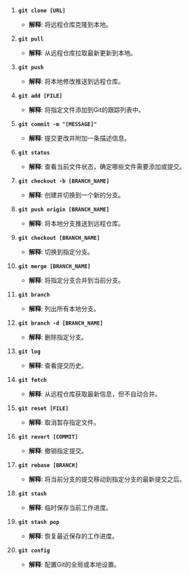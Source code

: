 
1. **`git clone [URL]`**
   - **解释**: 将远程仓库克隆到本地。

2. **`git pull`**
   - **解释**: 从远程仓库拉取最新更新到本地。

3. **`git push`**
   - **解释**: 将本地修改推送到远程仓库。

4. **`git add [FILE]`**
   - **解释**: 将指定文件添加到Git的跟踪列表中。

5. **`git commit -m "[MESSAGE]"`**
   - **解释**: 提交更改并附加一条描述信息。

6. **`git status`**
   - **解释**: 查看当前文件状态，确定哪些文件需要添加或提交。

7. **`git checkout -b [BRANCH_NAME]`**
   - **解释**: 创建并切换到一个新的分支。

8. **`git push origin [BRANCH_NAME]`**
   - **解释**: 将本地分支推送到远程仓库。

9. **`git checkout [BRANCH_NAME]`**
   - **解释**: 切换到指定分支。

10. **`git merge [BRANCH_NAME]`**
    - **解释**: 将指定分支合并到当前分支。

11. **`git branch`**
    - **解释**: 列出所有本地分支。

12. **`git branch -d [BRANCH_NAME]`**
    - **解释**: 删除指定分支。

13. **`git log`**
    - **解释**: 查看提交历史。

14. **`git fetch`**
    - **解释**: 从远程仓库获取最新信息，但不自动合并。

15. **`git reset [FILE]`**
    - **解释**: 取消暂存指定文件。

16. **`git revert [COMMIT]`**
    - **解释**: 撤销指定提交。

17. **`git rebase [BRANCH]`**
    - **解释**: 将当前分支的提交移动到指定分支的最新提交之后。

18. **`git stash`**
    - **解释**: 临时保存当前工作进度。

19. **`git stash pop`**
    - **解释**: 恢复最近保存的工作进度。

20. **`git config`**
    - **解释**: 配置Git的全局或本地设置。
